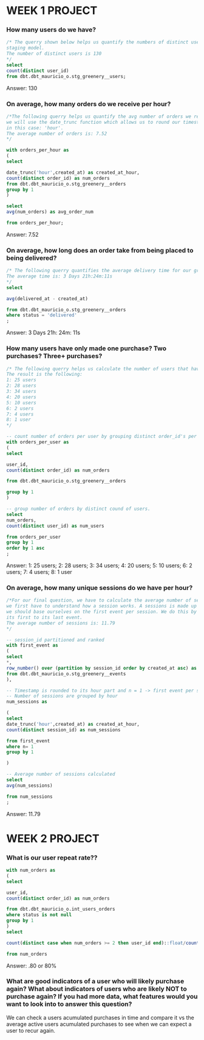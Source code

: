 # WEEK 1 PROJECT

### How many users do we have?

``` sql
/* The querry shown below helps us quantify the numbers of distinct users found in our greenery__users 
staging model. 
The number of distinct users is 130 
*/
select
count(distinct user_id)
from dbt.dbt_mauricio_o.stg_greenery__users;

```
Answer: 130

### On average, how many orders do we receive per hour?

``` sql
/*The following querry helps us quantify the avg number of orders we recieve per hour, to do this
we will use the date_trunc function which allows us to round our timestamps to our specified precision,
in this case: 'hour'.
The average number of orders is: 7.52
*/

with orders_per_hour as
(
select

date_trunc('hour',created_at) as created_at_hour,
count(distinct order_id) as num_orders
from dbt.dbt_mauricio_o.stg_greenery__orders
group by 1
)

select
avg(num_orders) as avg_order_num

from orders_per_hour;
```
Answer: 7.52

### On average, how long does an order take from being placed to being delivered?

``` sql
/* The following querry quantifies the average delivery time for our greenery__orders view. 
The average time is: 3 Days 21h:24m:11s
*/
select

avg(delivered_at - created_at)

from dbt.dbt_mauricio_o.stg_greenery__orders
where status = 'delivered'
;

```
Answer: 3 Days 21h: 24m: 11s

### How many users have only made one purchase? Two purchases? Three+ purchases?

``` sql
/* The following querry helps us calculate the number of users that have placed n-number of purchases.
The result is the following: 
1: 25 users
2: 28 users
3: 34 users
4: 20 users
5: 10 users
6: 2 users
7: 4 users
8: 1 user
*/

-- count number of orders per user by grouping distinct order_id's per user_id
with orders_per_user as
(
select

user_id,
count(distinct order_id) as num_orders

from dbt.dbt_mauricio_o.stg_greenery__orders

group by 1
)

-- group number of orders by distinct cound of users.
select
num_orders,
count(distinct user_id) as num_users

from orders_per_user
group by 1
order by 1 asc
;
```
Answer: 1: 25 users; 2: 28 users; 3: 34 users; 4: 20 users; 5: 10 users; 6: 2 users; 7: 4 users; 8: 1 user


### On average, how many unique sessions do we have per hour?

``` sql
/*For our final question, we have to calculate the average number of sessions per hour. To do this
we first have to understand how a session works. A sessions is made up of multiple events, therefore,
we should base ourselves on the first event per session. We do this by numbering each session from
its first to its last event.
The average number of sessions is: 11.79
*/

-- session_id partitioned and ranked
with first_event as
(
select
*,
row_number() over (partition by session_id order by created_at asc) as n
from dbt.dbt_mauricio_o.stg_greenery__events
),

-- Timestamp is rounded to its hour part and n = 1 -> first event per session.
-- Number of sessions are grouped by hour
num_sessions as

(
select
date_trunc('hour',created_at) as created_at_hour,
count(distinct session_id) as num_sessions

from first_event
where n= 1
group by 1

)

-- Average number of sessions calculated
select
avg(num_sessions)

from num_sessions
;
```
Answer: 11.79

# WEEK 2 PROJECT

### What is our user repeat rate??
```sql
with num_orders as
(
select

user_id,
count(distinct order_id) as num_orders

from dbt.dbt_mauricio_o.int_users_orders
where status is not null
group by 1
)
select

count(distinct case when num_orders >= 2 then user_id end)::float/count(distinct user_id)::float as repeat_rate

from num_orders
```
Answer: .80 or 80%

### What are good indicators of a user who will likely purchase again? What about indicators of users who are likely NOT to purchase again? If you had more data, what features would you want to look into to answer this question?
We can check a users acumulated purchases in time and compare it vs the average active users acumulated purchases to see when we can expect a user to recur again.